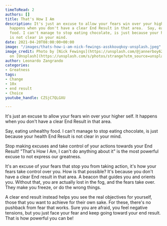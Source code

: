 ```yaml
---
timeToRead: 2
authors: []
title: That's How I Am
description: It's just an excuse to allow your fears win over your higher self. It
  happens when you don't have a clear End Result in that area.  Say, eating unhealthy
  food. I can't manage to stop eating chocolate, is just because your health End Result
  is not clear in your mind.
date: 2021-04-20T08:00:00+00:00
image: "/images/thats-how-i-am-nick-fewings-asskkouqkoy-unsplash.jpeg"
image_credit: Photo by [Nick Fewings](https://unsplash.com/@jannerboy62?utm_source=unsplash&utm_medium=referral&utm_content=creditCopyText)
  on [Unsplash](https://unsplash.com/s/photos/strange?utm_source=unsplash&utm_medium=referral&utm_content=creditCopyText)
author: Leonardo Zangrando
categories:
- Greatness
tags:
- Change
- 10x
- end result
- Choice
youtube_handle: CZSjC7QLGXU

---
```

It's just an excuse to allow your fears win over your higher self. It happens when you don't have a clear End Result in that area.

Say, eating unhealthy food. I can't manage to stop eating chocolate, is just because your health End Result is not clear in your mind.

Stop making excuses and take control of your actions towards your End Result! "That's How I Am, I can't do anything about it" is the most powerful excuse to not express our greatness.

It's an excuse of your fears that stop you from taking action, it's how your fears take control over you. How is that possible? It's because you don't have a clear End result in that area. A beacon that guides you and orients you. Without that, you are actually lost in the fog, and the fears take over. They make you freeze, or do the wrong things.

A clear end result instead helps you see the real objectives for yourself, those that you want to achieve for their own sake. For these, there's no pushback from fear that works. Sure you are afraid, you feel negative tensions, but you just face your fear and keep going toward your end result. That is how powerful you can be!